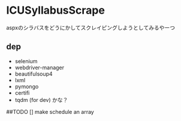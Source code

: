 # ICUSyllabusScrape

aspxのシラバスをどうにかしてスクレイピングしようとしてみるやーつ

## dep
- selenium
- webdriver-manager
- beautifulsoup4
- lxml
- pymongo
- certifi
- tqdm (for dev)
かな？

##TODO
[] make schedule an array
